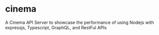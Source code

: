 # cinema
A Cinema API Server to showcase the performance of using Nodejs with expressjs, Typescript, GraphQL, and RestFul APIs
